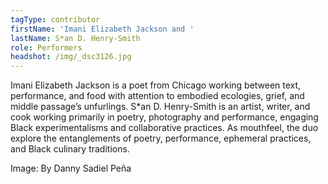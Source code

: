 ```yaml
---
tagType: contributor
firstName: 'Imani Elizabeth Jackson and '
lastName: S*an D. Henry-Smith
role: Performers
headshot: /img/_dsc3126.jpg
---
```

Imani Elizabeth Jackson is a poet from Chicago working between text, performance, and food with attention to embodied ecologies, grief, and middle passage’s unfurlings. S*an D. Henry-Smith is an artist, writer, and cook working primarily in poetry, photography and performance, engaging Black experimentalisms and collaborative practices. As mouthfeel, the duo explore the entanglements of poetry, performance, ephemeral practices, and Black culinary traditions.

Image: By Danny Sadiel Peña
